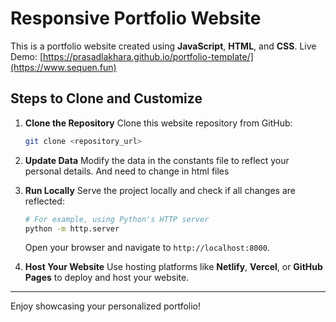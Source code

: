 # Responsive Portfolio Website

This is a portfolio website created using **JavaScript**, **HTML**, and **CSS**.
Live Demo: [https://prasadlakhara.github.io/portfolio-template/](https://www.sequen.fun)
## Steps to Clone and Customize

1. **Clone the Repository**
   Clone this website repository from GitHub:
   ```bash
   git clone <repository_url>
   ```

2. **Update Data**
   Modify the data in the constants file to reflect your personal details.
   And need to change in html files

4. **Run Locally**
   Serve the project locally and check if all changes are reflected:
   ```bash
   # For example, using Python's HTTP server
   python -m http.server
   ```
   Open your browser and navigate to `http://localhost:8000`.

5. **Host Your Website**
   Use hosting platforms like **Netlify**, **Vercel**, or **GitHub Pages** to deploy and host your website.

---

Enjoy showcasing your personalized portfolio!
